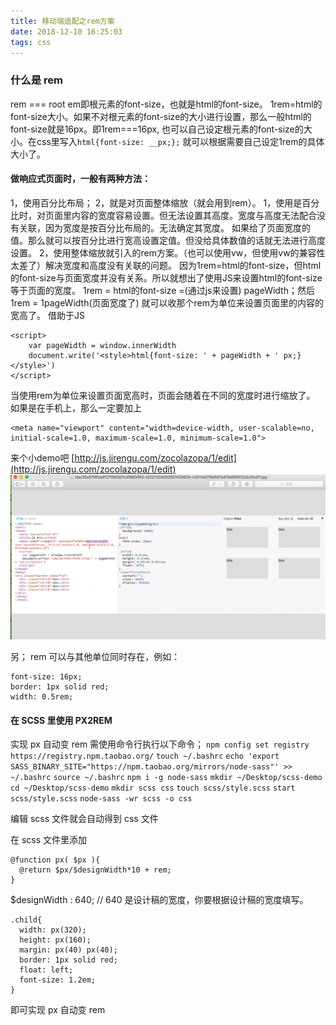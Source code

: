 ```yaml
---
title: 移动端适配之rem方案
date: 2018-12-10 16:25:03
tags: css
---
```

### 什么是 rem
  rem === root em即根元素的font-size，也就是html的font-size。
1rem=html的font-size大小。如果不对根元素的font-size的大小进行设置，那么一般html的font-size就是16px。即1rem===16px,
也可以自己设定根元素的font-size的大小。在css里写入`html{font-size: __px;};` 就可以根据需要自己设定1rem的具体大小了。

#### 做响应式页面时，一般有两种方法：
  1，使用百分比布局；
  2，就是对页面整体缩放（就会用到rem）。
    1，使用是百分比时，对页面里内容的宽度容易设置。但无法设置其高度。宽度与高度无法配合没有关联，因为宽度是按百分比布局的。无法确定其宽度。
如果给了页面宽度的值。那么就可以按百分比进行宽高设置定值。但没给具体数值的话就无法进行高度设置。
    2，使用整体缩放就引入的rem方案。（也可以使用vw，但使用vw的兼容性太差了）解决宽度和高度没有关联的问题。
  因为1rem=html的font-size，但html的font-size与页面宽度并没有关系。所以就想出了使用JS来设置html的font-size等于页面的宽度。
  1rem = html的font-size =(通过js来设置) pageWidth；然后1rem = 1pageWidth(页面宽度了)  就可以收那个rem为单位来设置页面里的内容的宽高了。
  借助于JS
```
<script>
    var pageWidth = window.innerWidth
	document.write('<style>html{font-size: ' + pageWidth + ' px;}</style>')
</script>
```

当使用rem为单位来设置页面宽高时，页面会随着在不同的宽度时进行缩放了。
如果是在手机上，那么一定要加上
```
<meta name="viewport" content="width=device-width, user-scalable=no, initial-scale=1.0, maximum-scale=1.0, minimum-scale=1.0">
```


来个小demo吧   [http://js.jirengu.com/zocolazopa/1/edit](http://js.jirengu.com/zocolazopa/1/edit)
![](移动端适配之rem方案/1.png)


另；
rem 可以与其他单位同时存在，例如：
```
font-size: 16px;
border: 1px solid red;
width: 0.5rem;
```

#### 在 SCSS 里使用 PX2REM
实现 px 自动变 rem
需使用命令行执行以下命令；
`npm config set registry https://registry.npm.taobao.org/`
`touch ~/.bashrc`
`echo 'export SASS_BINARY_SITE="https://npm.taobao.org/mirrors/node-sass"' >> ~/.bashrc`
`source ~/.bashrc`
`npm i -g node-sass`
`mkdir ~/Desktop/scss-demo`
`cd ~/Desktop/scss-demo`
`mkdir scss css`
`touch scss/style.scss`
`start scss/style.scss`
`node-sass -wr scss -o css`

编辑 scss 文件就会自动得到 css 文件

在 scss 文件里添加
```
@function px( $px ){
  @return $px/$designWidth*10 + rem;
}
```
$designWidth : 640; // 640 是设计稿的宽度，你要根据设计稿的宽度填写。

```
.child{
  width: px(320);
  height: px(160);
  margin: px(40) px(40);
  border: 1px solid red;
  float: left;
  font-size: 1.2em;
}
```
即可实现 px 自动变 rem